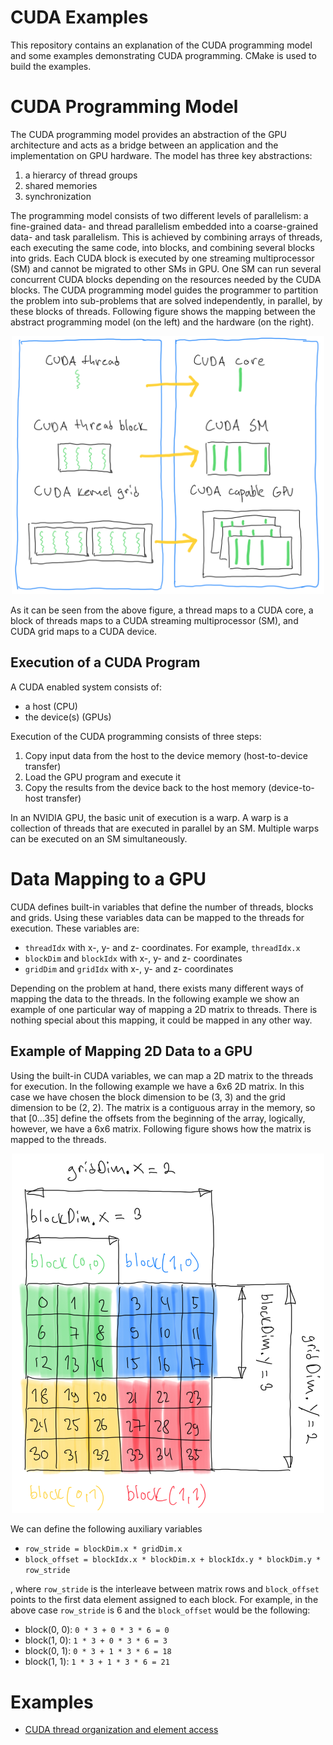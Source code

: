 # CUDA Examples

This repository contains an explanation of the CUDA programming model and some examples demonstrating CUDA programming.
CMake is used to build the examples.

# CUDA Programming Model

The CUDA programming model provides an abstraction of the GPU architecture and acts as a bridge between an application
and the implementation on GPU hardware. The model has three key abstractions:

1. a hierarcy of thread groups
2. shared memories
3. synchronization

The programming model consists of two different levels of parallelism: a fine-grained data- and thread parallelism embedded
into a coarse-grained data- and task parallelism. This is achieved by combining arrays of threads, each executing the same code,
into blocks, and combining several blocks into grids. Each CUDA block is executed by one streaming multiprocessor (SM)
and cannot be migrated to other SMs in GPU. One SM can run several concurrent CUDA blocks depending on the resources needed
by the CUDA blocks. The CUDA programming model guides the programmer to partition the problem into sub-problems
that are solved independently, in parallel, by these blocks of threads. Following figure shows the mapping between the
abstract programming model (on the left) and the hardware (on the right).

<p align="center">
<img src="./images/cuda_blocks_and_grids.png" width="500">
</p>

As it can be seen from the above figure, a thread maps to a CUDA core, a block of threads maps to a CUDA streaming multiprocessor (SM), and
CUDA grid maps to a CUDA device. 

## Execution of a CUDA Program

A CUDA enabled system consists of:

* a host (CPU)
* the device(s) (GPUs)

Execution of the CUDA programming consists of three steps:

1. Copy input data from the host to the device memory (host-to-device transfer)
2. Load the GPU program and execute it
3. Copy the results from the device back to the host memory (device-to-host transfer)

In an NVIDIA GPU, the basic unit of execution is a warp. A warp is a collection of threads that are executed in parallel by an SM. Multiple
warps can be executed on an SM simultaneously.

# Data Mapping to a GPU

CUDA defines built-in variables that define the number of threads, blocks and grids. Using these variables data can be mapped
to the threads for execution. These variables are:

* `threadIdx` with x-, y- and z- coordinates. For example, `threadIdx.x`
* `blockDim` and `blockIdx` with x-, y- and z- coordinates
* `gridDim` and `gridIdx` with x-, y- and z- coordinates

Depending on the problem at hand, there exists many different ways of mapping the data to the threads. In the following example we show an example of one particular way of mapping a 2D matrix to threads.
There is nothing special about this mapping, it could be mapped in any other way.

## Example of Mapping 2D Data to a GPU

Using the built-in CUDA variables, we can map a 2D matrix to the threads for execution. In the following example we have a 6x6 2D
matrix. In this case we have chosen the block dimension to be (3, 3) and the grid dimension to be (2, 2). The matrix is a contiguous array in the memory, so that [0...35] define
the offsets from the beginning of the array, logically, however, we have a 6x6 matrix. Following figure shows how the matrix is mapped to the threads.

<p align="center">
<img src="./images/cuda_2d_element_access.png" width="500">
</p>

We can define the following auxiliary variables

* `row_stride = blockDim.x * gridDim.x`
* `block_offset = blockIdx.x * blockDim.x + blockIdx.y * blockDim.y * row_stride`

, where `row_stride` is the interleave between matrix rows and `block_offset` points to the first data element assigned to each block. For example,
in the above case `row_stride` is 6 and the `block_offset` would be the following:

* block(0, 0): `0 * 3 + 0 * 3 * 6 = 0`
* block(1, 0): `1 * 3 + 0 * 3 * 6 = 3`
* block(0, 1): `0 * 3 + 1 * 3 * 6 = 18`
* block(1, 1): `1 * 3 + 1 * 3 * 6 = 21`

# Examples

* [CUDA thread organization and element access](./cuda_thread_organization/README.md)

